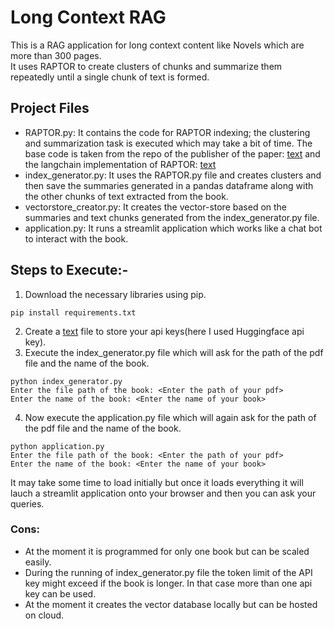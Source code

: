 # Long Context RAG

This is a RAG application for long context content like Novels which are more than 300 pages.  
It uses RAPTOR to create clusters of chunks and summarize them repeatedly until a single chunk of text is formed.

## Project Files

- RAPTOR.py: It contains the code for RAPTOR indexing; the clustering and summarization task is executed which may take a bit of time. The base code is taken from the repo of the publisher of the paper: [text](https://github.com/parthsarthi03/raptor/tree/master) and the langchain implementation of RAPTOR: [text](https://github.com/langchain-ai/langchain/blob/master/cookbook/RAPTOR.ipynb)
- index_generator.py: It uses the RAPTOR.py file and creates clusters and then save the summaries generated in a pandas dataframe along with the other chunks of text extracted from the book.
- vectorstore_creator.py: It creates the vector-store based on the summaries and text chunks generated from the index_generator.py file.
- application.py: It runs a streamlit application which works like a chat bot to interact with the book.

## Steps to Execute:-

1. Download the necessary libraries using pip.

```
pip install requirements.txt
```

2. Create a [text](.env) file to store your api keys(here I used Huggingface api key).
3. Execute the index_generator.py file which will ask for the path of the pdf file and the name of the book.

```
python index_generator.py
Enter the file path of the book: <Enter the path of your pdf>
Enter the name of the book: <Enter the name of your book>
```

4. Now execute the application.py file which will again ask for the path of the pdf file and the name of the book.

```
python application.py
Enter the file path of the book: <Enter the path of your pdf>
Enter the name of the book: <Enter the name of your book>
```

It may take some time to load initially but once it loads everything it will lauch a streamlit application onto your browser and then you can ask your queries.

### Cons:

- At the moment it is programmed for only one book but can be scaled easily.
- During the running of index_generator.py file the token limit of the API key might exceed if the book is longer. In that case more than one api key can be used.
- At the moment it creates the vector database locally but can be hosted on cloud.
